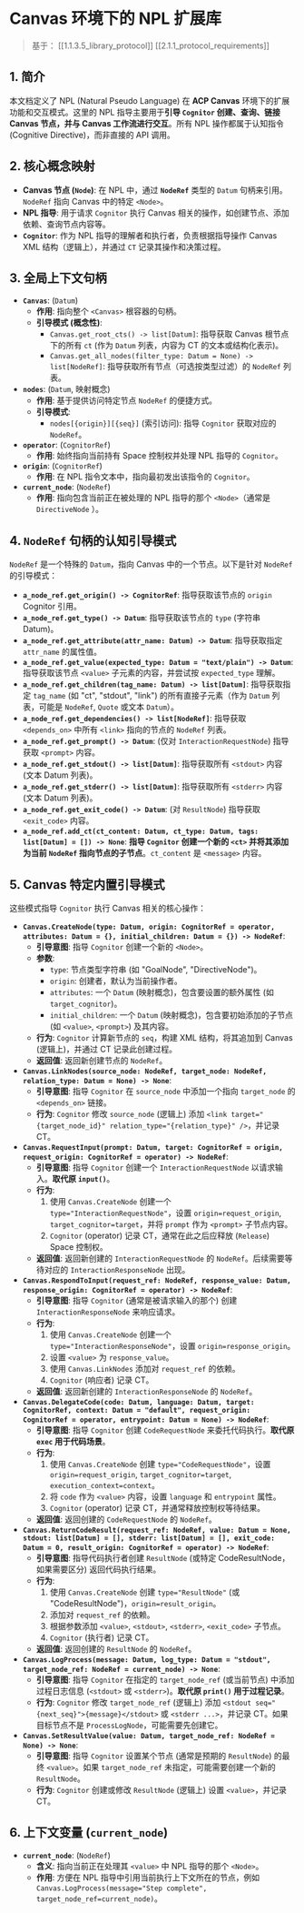 # Canvas 环境下的 NPL 扩展库

> 基于： [[1.1.3.5_library_protocol]] [[2.1.1_protocol_requirements]]

## 1. 简介

本文档定义了 NPL (Natural Pseudo Language) 在 **ACP Canvas** 环境下的扩展功能和交互模式。这里的 NPL 指导主要用于**引导 `Cognitor` 创建、查询、链接 Canvas 节点，并与 Canvas 工作流进行交互**。所有 NPL 操作都属于认知指令 (Cognitive Directive)，而非直接的 API 调用。

## 2. 核心概念映射

* **Canvas 节点 (`Node`)**: 在 NPL 中，通过 **`NodeRef`** 类型的 `Datum` 句柄来引用。`NodeRef` 指向 Canvas 中的特定 `<Node>`。
* **NPL 指导**: 用于请求 `Cognitor` 执行 Canvas 相关的操作，如创建节点、添加依赖、查询节点内容等。
* **`Cognitor`**: 作为 NPL 指导的理解者和执行者，负责根据指导操作 Canvas XML 结构（逻辑上），并通过 `CT` 记录其操作和决策过程。

## 3. 全局上下文句柄

* **`Canvas`**: (`Datum`)
    * **作用**: 指向整个 `<Canvas>` 根容器的句柄。
    * **引导模式 (概念性)**:
        * `Canvas.get_root_cts() -> list[Datum]`: 指导获取 Canvas 根节点下的所有 `ct` (作为 `Datum` 列表，内容为 CT 的文本或结构化表示)。
        * `Canvas.get_all_nodes(filter_type: Datum = None) -> list[NodeRef]`: 指导获取所有节点（可选按类型过滤）的 `NodeRef` 列表。
* **`nodes`**: (`Datum`, 映射概念)
    * **作用**: 基于提供访问特定节点 `NodeRef` 的便捷方式。
    * **引导模式**:
        * `nodes[{origin}][{seq}]` (索引访问): 指导 `Cognitor` 获取对应的 `NodeRef`。
* **`operator`**: (`CognitorRef`)
    * **作用**: 始终指向当前持有 Space 控制权并处理 NPL 指导的 `Cognitor`。
* **`origin`**: (`CognitorRef`)
    * **作用**: 在 NPL 指令文本中，指向最初发出该指令的 `Cognitor`。
* **`current_node`**: (`NodeRef`)
    * **作用**: 指向包含当前正在被处理的 NPL 指导的那个 `<Node>`（通常是 `DirectiveNode` ）。

## 4. `NodeRef` 句柄的认知引导模式

`NodeRef` 是一个特殊的 `Datum`，指向 Canvas 中的一个节点。以下是针对 `NodeRef` 的引导模式：

* **`a_node_ref.get_origin() -> CognitorRef`**: 指导获取该节点的 `origin` Cognitor 引用。
* **`a_node_ref.get_type() -> Datum`**: 指导获取该节点的 `type` (字符串 Datum)。
* **`a_node_ref.get_attribute(attr_name: Datum) -> Datum`**: 指导获取指定 `attr_name` 的属性值。
* **`a_node_ref.get_value(expected_type: Datum = "text/plain") -> Datum`**: 指导获取该节点 `<value>` 子元素的内容，并尝试按 `expected_type` 理解。
* **`a_node_ref.get_children(tag_name: Datum) -> list[Datum]`**: 指导获取指定 `tag_name` (如 "ct", "stdout", "link") 的所有直接子元素（作为 `Datum` 列表，可能是 `NodeRef`, `Quote` 或文本 `Datum`）。
* **`a_node_ref.get_dependencies() -> list[NodeRef]`**: 指导获取 `<depends_on>` 中所有 `<link>` 指向的节点的 `NodeRef` 列表。
* **`a_node_ref.get_prompt() -> Datum`**: (仅对 `InteractionRequestNode`) 指导获取 `<prompt>` 内容。
* **`a_node_ref.get_stdout() -> list[Datum]`**: 指导获取所有 `<stdout>` 内容 (文本 Datum 列表)。
* **`a_node_ref.get_stderr() -> list[Datum]`**: 指导获取所有 `<stderr>` 内容 (文本 Datum 列表)。
* **`a_node_ref.get_exit_code() -> Datum`**: (对 `ResultNode`) 指导获取 `<exit_code>` 内容。
* **`a_node_ref.add_ct(ct_content: Datum, ct_type: Datum, tags: list[Datum] = []) -> None`**: **指导 `Cognitor` 创建一个新的 `<ct>` 并将其添加为当前 `NodeRef` 指向节点的子节点**。`ct_content` 是 `<message>` 内容。

## 5. Canvas 特定内置引导模式

这些模式指导 `Cognitor` 执行 Canvas 相关的核心操作：

* **`Canvas.CreateNode(type: Datum, origin: CognitorRef = operator, attributes: Datum = {}, initial_children: Datum = {}) -> NodeRef`**:
    * **引导意图**: 指导 `Cognitor` 创建一个新的 `<Node>`。
    * **参数**:
        * `type`: 节点类型字符串 (如 "GoalNode", "DirectiveNode")。
        * `origin`: 创建者，默认为当前操作者。
        * `attributes`: 一个 `Datum` (映射概念)，包含要设置的额外属性 (如 `target_cognitor`)。
        * `initial_children`: 一个 `Datum` (映射概念)，包含要初始添加的子节点 (如 `<value>`, `<prompt>`) 及其内容。
    * **行为**: `Cognitor` 计算新节点的 `seq`，构建 XML 结构，将其追加到 Canvas (逻辑上)，并通过 CT 记录此创建过程。
    * **返回值**: 返回新创建节点的 `NodeRef`。
* **`Canvas.LinkNodes(source_node: NodeRef, target_node: NodeRef, relation_type: Datum = None) -> None`**:
    * **引导意图**: 指导 `Cognitor` 在 `source_node` 中添加一个指向 `target_node` 的 `<depends_on>` 链接。
    * **行为**: `Cognitor` 修改 `source_node` (逻辑上) 添加 `<link target="{target_node_id}" relation_type="{relation_type}" />`，并记录 CT。
* **`Canvas.RequestInput(prompt: Datum, target: CognitorRef = origin, request_origin: CognitorRef = operator) -> NodeRef`**:
    * **引导意图**: 指导 `Cognitor` 创建一个 `InteractionRequestNode` 以请求输入。**取代原 `input()`**。
    * **行为**:
        1.  使用 `Canvas.CreateNode` 创建一个 `type="InteractionRequestNode"`，设置 `origin=request_origin`, `target_cognitor=target`，并将 `prompt` 作为 `<prompt>` 子节点内容。
        2.  `Cognitor` (operator) 记录 CT，通常在此之后应释放 (`Release`) Space 控制权。
    * **返回值**: 返回新创建的 `InteractionRequestNode` 的 `NodeRef`。后续需要等待对应的 `InteractionResponseNode` 出现。
* **`Canvas.RespondToInput(request_ref: NodeRef, response_value: Datum, response_origin: CognitorRef = operator) -> NodeRef`**:
    * **引导意图**: 指导 `Cognitor` (通常是被请求输入的那个) 创建 `InteractionResponseNode` 来响应请求。
    * **行为**:
        1.  使用 `Canvas.CreateNode` 创建一个 `type="InteractionResponseNode"`，设置 `origin=response_origin`。
        2.  设置 `<value>` 为 `response_value`。
        3.  使用 `Canvas.LinkNodes` 添加对 `request_ref` 的依赖。
        4.  `Cognitor` (响应者) 记录 CT。
    * **返回值**: 返回新创建的 `InteractionResponseNode` 的 `NodeRef`。
* **`Canvas.DelegateCode(code: Datum, language: Datum, target: CognitorRef, context: Datum = "default", request_origin: CognitorRef = operator, entrypoint: Datum = None) -> NodeRef`**:
    * **引导意图**: 指导 `Cognitor` 创建 `CodeRequestNode` 来委托代码执行。**取代原 `exec` 用于代码场景**。
    * **行为**:
        1.  使用 `Canvas.CreateNode` 创建 `type="CodeRequestNode"`，设置 `origin=request_origin`, `target_cognitor=target`, `execution_context=context`。
        2.  将 `code` 作为 `<value>` 内容，设置 `language` 和 `entrypoint` 属性。
        3.  `Cognitor` (operator) 记录 CT，并通常释放控制权等待结果。
    * **返回值**: 返回创建的 `CodeRequestNode` 的 `NodeRef`。
* **`Canvas.ReturnCodeResult(request_ref: NodeRef, value: Datum = None, stdout: list[Datum] = [], stderr: list[Datum] = [], exit_code: Datum = 0, result_origin: CognitorRef = operator) -> NodeRef`**:
    * **引导意图**: 指导代码执行者创建 `ResultNode` (或特定 CodeResultNode，如果需要区分) 返回代码执行结果。
    * **行为**:
        1.  使用 `Canvas.CreateNode` 创建 `type="ResultNode"` (或 "CodeResultNode")，`origin=result_origin`。
        2.  添加对 `request_ref` 的依赖。
        3.  根据参数添加 `<value>`, `<stdout>`, `<stderr>`, `<exit_code>` 子节点。
        4.  `Cognitor` (执行者) 记录 CT。
    * **返回值**: 返回创建的 `ResultNode` 的 `NodeRef`。
* **`Canvas.LogProcess(message: Datum, log_type: Datum = "stdout", target_node_ref: NodeRef = current_node) -> None`**:
    * **引导意图**: 指导 `Cognitor` 在指定的 `target_node_ref` (或当前节点) 中添加过程日志信息 (`<stdout>` 或 `<stderr>`)。**取代原 `print()` 用于过程记录**。
    * **行为**: `Cognitor` 修改 `target_node_ref` (逻辑上) 添加 `<stdout seq="{next_seq}">{message}</stdout>` 或 `<stderr ...>`，并记录 CT。如果目标节点不是 `ProcessLogNode`，可能需要先创建它。
* **`Canvas.SetResultValue(value: Datum, target_node_ref: NodeRef = None) -> None`**:
    * **引导意图**: 指导 `Cognitor` 设置某个节点 (通常是预期的 `ResultNode`) 的最终 `<value>`。如果 `target_node_ref` 未指定，可能需要创建一个新的 `ResultNode`。
    * **行为**: `Cognitor` 创建或修改 `ResultNode` (逻辑上) 设置 `<value>`，并记录 CT。

## 6. 上下文变量 (`current_node`)

* **`current_node`**: (`NodeRef`)
    * **含义**: 指向当前正在处理其 `<value>` 中 NPL 指导的那个 `<Node>`。
    * **作用**: 方便在 NPL 指导中引用当前执行上下文所在的节点，例如 `Canvas.LogProcess(message="Step complete", target_node_ref=current_node)`。